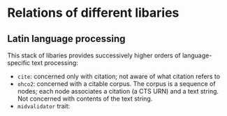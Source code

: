 # Relations of different libaries


## Latin language processing

This stack of libaries provides successively higher orders of language-specific text processing:

- `cite`: concerned only with citation; not aware of what citation refers to
- `ohco2`: concerned with a citable corpus.  The corpus is a sequence of nodes; each node associates a citation (a CTS URN) and a text string.  Not concerned with contents of the text string.
- `midvalidator` trait: 
